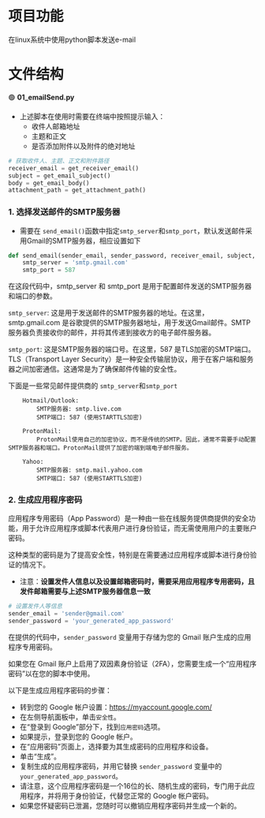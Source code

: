 # 项目功能

在linux系统中使用python脚本发送e-mail

# 文件结构

🟢 **01_emailSend.py**

- 上述脚本在使用时需要在终端中按照提示输入：
  -  收件人邮箱地址
  -  主题和正文
  -  是否添加附件以及附件的绝对地址

```py
# 获取收件人、主题、正文和附件路径
receiver_email = get_receiver_email()
subject = get_email_subject()
body = get_email_body()
attachment_path = get_attachment_path()
```


### 1. 选择发送邮件的SMTP服务器

- 需要在 `send_email()`函数中指定`smtp_server`和`smtp_port`，默认发送邮件采用Gmail的SMTP服务器，相应设置如下

```py
def send_email(sender_email, sender_password, receiver_email, subject, body, attachment_path):
    smtp_server = 'smtp.gmail.com'
    smtp_port = 587
```

在这段代码中，smtp_server 和 smtp_port 是用于配置邮件发送的SMTP服务器和端口的参数。

`smtp_server`: 这是用于发送邮件的SMTP服务器的地址。在这里，smtp.gmail.com 是谷歌提供的SMTP服务器地址，用于发送Gmail邮件。SMTP服务器负责接收你的邮件，并将其传递到接收方的电子邮件服务器。

`smtp_port`: 这是SMTP服务器的端口号。在这里，587 是TLS加密的SMTP端口。TLS（Transport Layer Security）是一种安全传输层协议，用于在客户端和服务器之间加密通信。这通常是为了确保邮件传输的安全性。

下面是一些常见邮件提供商的 `smtp_server`和`smtp_port`

```
    Hotmail/Outlook:
        SMTP服务器: smtp.live.com
        SMTP端口: 587 (使用STARTTLS加密)

    ProtonMail:
        ProtonMail使用自己的加密协议，而不是传统的SMTP。因此，通常不需要手动配置SMTP服务器和端口。ProtonMail提供了加密的端到端电子邮件服务。

    Yahoo:
        SMTP服务器: smtp.mail.yahoo.com
        SMTP端口: 587 (使用STARTTLS加密)
```



### 2. 生成应用程序密码

应用程序专用密码（App Password）是一种由一些在线服务提供商提供的安全功能，用于允许应用程序或脚本代表用户进行身份验证，而无需使用用户的主要账户密码。

这种类型的密码是为了提高安全性，特别是在需要通过应用程序或脚本进行身份验证的情况下。

- 注意：**设置发件人信息以及设置邮箱密码时，需要采用应用程序专用密码，且发件邮箱需要与上述SMTP服务器信息一致**

```py
# 设置发件人等信息
sender_email = 'sender@gmail.com'
sender_password = 'your_generated_app_password'
```

在提供的代码中，`sender_password` 变量用于存储为您的 Gmail 账户生成的应用程序专用密码。

如果您在 Gmail 账户上启用了双因素身份验证（2FA），您需要生成一个“应用程序密码”以在您的脚本中使用。

以下是生成应用程序密码的步骤：

- 转到您的 Google 帐户设置：https://myaccount.google.com/
- 在左侧导航面板中，单击`安全性`。
- 在“登录到 Google”部分下，找到`应用密码`选项。
- 如果提示，登录到您的 Google 帐户。
- 在“应用密码”页面上，选择要为其生成密码的应用程序和设备。
- 单击“生成”。
- 复制生成的应用程序密码，并用它替换 `sender_password` 变量中的 `your_generated_app_password`。
- 请注意，这个应用程序密码是一个16位的长、随机生成的密码，专门用于此应用程序，并将用于身份验证，代替您正常的 Google 帐户密码。
- 如果您怀疑密码已泄漏，您随时可以撤销应用程序密码并生成一个新的。








